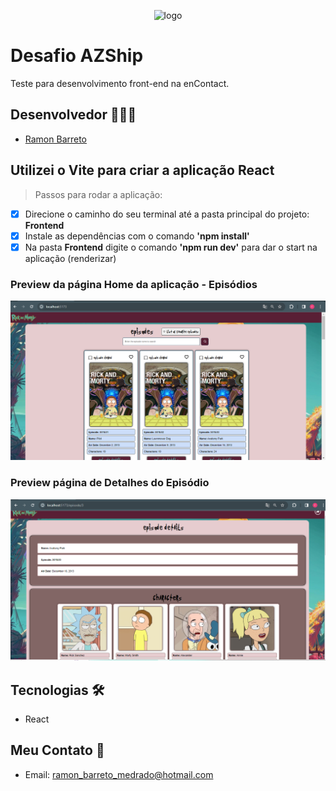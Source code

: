<p align="center" width='200px'>
  <img alt="logo" src="https://upload.wikimedia.org/wikipedia/commons/thumb/b/b1/Rick_and_Morty.svg/1280px-Rick_and_Morty.svg.png">
</p>

# Desafio AZShip

Teste para desenvolvimento front-end na enContact.

## Desenvolvedor 👨🏽‍💻

- <a target="_blank" href="https://www.linkedin.com/in/ramon-barreto-medrado/">Ramon Barreto</a>

## Utilizei o Vite para criar a aplicação React 
> Passos para rodar a aplicação:
- [x] Direcione o caminho do seu terminal até a pasta principal do projeto: <strong>Frontend</strong>
- [x] Instale as dependências com o comando <strong>'npm install'</strong>
- [x] Na pasta <strong>Frontend</strong> digite o comando <strong>'npm run dev'</strong> para dar o start na aplicação (renderizar)

### Preview da página Home da aplicação - Episódios 
<p align="center">
  <img alt="filter_all" src="../Frontend/.github/home-preview.PNG">
</p>

### Preview página de Detalhes do Episódio
<p align="center">
  <img alt="filter_all" src="../Frontend/.github/episode_detail-preview.PNG">
</p>

## Tecnologias 🛠
- React

## Meu Contato 📲

- Email: ramon_barreto_medrado@hotmail.com
